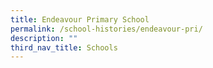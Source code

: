 ```yaml
---
title: Endeavour Primary School
permalink: /school-histories/endeavour-pri/
description: ""
third_nav_title: Schools
---
```


